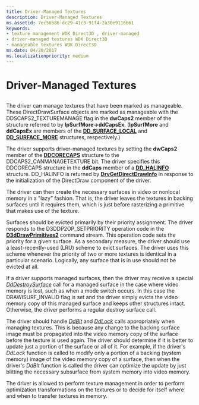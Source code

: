 ```yaml
---
title: Driver-Managed Textures
description: Driver-Managed Textures
ms.assetid: 7ec56b86-dc29-41c3-91f4-2a30e9116b61
keywords:
- texture management WDK Direct3D , driver-managed
- driver-managed textures WDK Direct3D
- manageable textures WDK Direct3D
ms.date: 04/20/2017
ms.localizationpriority: medium
---
```


# Driver-Managed Textures


## <span id="ddk_driver_managed_textures_gg"></span><span id="DDK_DRIVER_MANAGED_TEXTURES_GG"></span>


The driver can manage textures that have been marked as manageable. These DirectDrawSurface objects are marked as manageable with the DDSCAPS2\_TEXTUREMANAGE flag in the **dwCaps2** member of the structure referred to by **lpSurfMore-&gt;ddCapsEx**. (**lpSurfMore** and **ddCapsEx** are members of the [**DD\_SURFACE\_LOCAL**](/windows/win32/api/ddrawint/ns-ddrawint-_dd_surface_local) and [**DD\_SURFACE\_MORE**](/windows/win32/api/ddrawint/ns-ddrawint-_dd_surface_more) structures, respectively.)

The driver supports driver-managed textures by setting the **dwCaps2** member of the [**DDCORECAPS**](/windows/win32/api/ddrawi/ns-ddrawi-_ddcorecaps) structure to the DDCAPS2\_CANMANAGETEXTURE bit. The driver specifies this DDCORECAPS structure in the **ddCaps** member of a [**DD\_HALINFO**](/windows/win32/api/ddrawint/ns-ddrawint-_dd_halinfo) structure. DD\_HALINFO is returned by [**DrvGetDirectDrawInfo**](/windows/win32/api/winddi/nf-winddi-drvgetdirectdrawinfo) in response to the initialization of the DirectDraw component of the driver.

The driver can then create the necessary surfaces in video or nonlocal memory in a "lazy" fashion. That is, the driver leaves the textures in backing surfaces until it requires them, which is just before rasterizing a primitive that makes use of the texture.

Surfaces should be evicted primarily by their priority assignment. The driver responds to the D3DDP2OP\_SETPRIORITY operation code in the [**D3dDrawPrimitives2**](/windows-hardware/drivers/ddi/d3dhal/nc-d3dhal-lpd3dhal_drawprimitives2cb) command stream. This operation code sets the priority for a given surface. As a secondary measure, the driver should use a least-recently-used (LRU) scheme to evict surfaces. The driver uses this scheme whenever the priority of two or more textures is identical in a particular scenario. Logically, any surface that is in use should not be evicted at all.

If a driver supports managed surfaces, then the driver may receive a special [*DdDestroySurface*](/windows/win32/api/ddrawint/nc-ddrawint-pdd_surfcb_destroysurface) call for a managed surface in the case where video memory is lost, such as when a mode switch occurs. In this case the DRAWISURF\_INVALID flag is set and the driver simply evicts the video memory copy of this managed surface and keeps other structures intact. Otherwise, the driver performs a regular destroy surface call.

The driver should handle [*DdBlt*](/windows/win32/api/ddrawint/nc-ddrawint-pdd_surfcb_blt) and [*DdLock*](/windows/win32/api/ddrawint/nc-ddrawint-pdd_surfcb_lock) calls appropriately when managing textures. This is because any change to the backing surface image must be propagated into the video memory copy of the surface before the texture is used again. The driver should determine if it is better to update just a portion of the surface or all of it. For example, if the driver's *DdLock* function is called to modify only a portion of a backing (system memory) image of the video memory copy of a surface, then when the driver's *DdBlt* function is called the driver can optimize the update by just blitting the necessary subsurface from system memory into video memory.

The driver is allowed to perform texture management in order to perform optimization transformations on the textures or to decide for itself where and when to transfer textures in memory.

 

